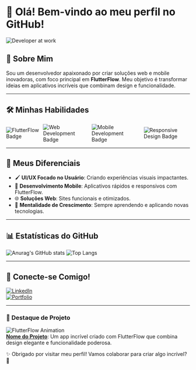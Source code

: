 # 👋 Olá! Bem-vindo ao meu perfil no GitHub!  

![Developer at work](https://media.giphy.com/media/Ll22OhMLAlVDb8UQWe/giphy.gif)

## 🚀 Sobre Mim  
Sou um desenvolvedor apaixonado por criar soluções web e mobile inovadoras, com foco principal em **FlutterFlow**. Meu objetivo é transformar ideias em aplicativos incríveis que combinam design e funcionalidade.  

---

## 🛠️ **Minhas Habilidades**  
<div style="display: flex; align-items: center; gap: 10px;">
  <img src="https://img.shields.io/badge/FlutterFlow-0099FF?style=for-the-badge&logo=flutter&logoColor=white" alt="FlutterFlow Badge"/>
  <img src="https://img.shields.io/badge/Web_Development-FF5733?style=for-the-badge&logo=html5&logoColor=white" alt="Web Development Badge"/>
  <img src="https://img.shields.io/badge/Mobile_Development-FFCA28?style=for-the-badge&logo=android&logoColor=black" alt="Mobile Development Badge"/>
  <img src="https://img.shields.io/badge/Responsive_Design-8BC34A?style=for-the-badge&logo=css3&logoColor=white" alt="Responsive Design Badge"/>
</div>

---

## 🌟 **Meus Diferenciais**
- 🖌️ **UI/UX Focado no Usuário**: Criando experiências visuais impactantes.  
- 📱 **Desenvolvimento Mobile**: Aplicativos rápidos e responsivos com FlutterFlow.  
- 🌐 **Soluções Web**: Sites funcionais e otimizados.  
- 🔄 **Mentalidade de Crescimento**: Sempre aprendendo e aplicando novas tecnologias.  

---

## 📊 **Estatísticas do GitHub**  
![Anurag's GitHub stats](https://github-readme-stats.vercel.app/api?username=anuraghazra&show_icons=true&theme=transparent)
![Top Langs](https://github-readme-stats.vercel.app/api/top-langs/?username=SEU_USUARIO&layout=compact&theme=radical)  

---

## 🔗 **Conecte-se Comigo!**  
[![LinkedIn](https://img.shields.io/badge/LinkedIn-0077B5?style=for-the-badge&logo=linkedin&logoColor=white)](https://linkedin.com/in/SEU_PERFIL)  
[![Portfolio](https://img.shields.io/badge/Portfolio-000000?style=for-the-badge&logo=github&logoColor=white)](https://SEU_PORTFOLIO.com)  

---

### 🎨 **Destaque de Projeto**
![FlutterFlow Animation](https://media.giphy.com/media/3o7abKhOpu0NwenH3O/giphy.gif)  
**[Nome do Projeto](https://github.com/SEU_USUARIO/REPOSITORIO)**: Um app incrível criado com FlutterFlow que combina design elegante e funcionalidade poderosa.  

✨ Obrigado por visitar meu perfil! Vamos colaborar para criar algo incrível? 🚀  
